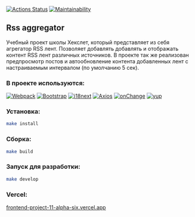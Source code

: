 [![Actions Status](https://github.com/d0b3r27/frontend-project-11/actions/workflows/hexlet-check.yml/badge.svg)](https://github.com/d0b3r27/frontend-project-11/actions)
[![Maintainability](https://api.codeclimate.com/v1/badges/835f54c8ce9c2b815c91/maintainability)](https://codeclimate.com/github/d0b3r27/frontend-project-11/maintainability)

## Rss aggregator
Учебный проект школы Хекслет, который представляет из себя агрегатор RSS лент.
Позволяет добавлять добавлять и отображать контент RSS лент различных источников.
В проекте так же реализован предпросмотр постов и автообновление контента добавленных лент с настраиваемым интервалом (по умолчанию 5 сек).

### В проекте используются:
[![Webpack](https://img.shields.io/badge/Webpack-1A6BAC?style=flat&logo=webpack&logoColor=white)](https://webpack.js.org)
[![Bootstrap](https://img.shields.io/badge/Bootstrap-712CF9?style=flat&logo=bootstrap&logoColor=white)](https://getbootstrap.com)
[![i18next](https://img.shields.io/badge/i18next-26A69A?style=flat&logo=i18next&logoColor=white)](https://www.i18next.com)
[![Axios](https://img.shields.io/badge/Axios-5A29E4?style=flat&logo=i18next&logoColor=white)](https://axios-http.com)
[![onChange](https://img.shields.io/badge/onChange-gray?style=flat&logoColor=white)](https://github.com/jquense/yup)
[![yup](https://img.shields.io/badge/yup-gray?style=flat&logoColor=white)](https://github.com/sindresorhus/on-change)

### Установка:
```bash
make install
```

### Сборка:
```bash
make build
```

### Запуск для разработки:
```bash
make develop
```

### Vercel:
[frontend-project-11-alpha-six.vercel.app](https://frontend-project-11-alpha-six.vercel.app/)